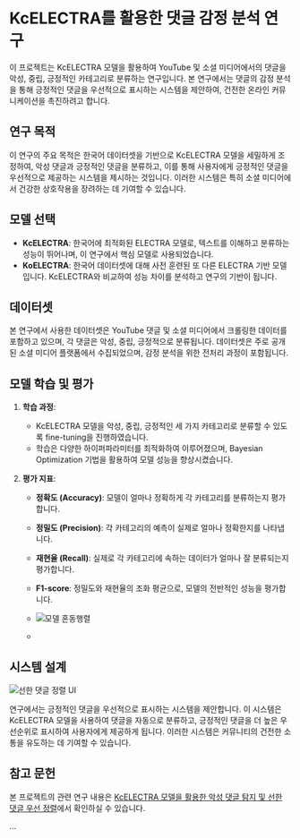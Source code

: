 # KcELECTRA를 활용한 댓글 감정 분석 연구

이 프로젝트는 KcELECTRA 모델을 활용하여 YouTube 및 소셜 미디어에서의 댓글을 악성, 중립, 긍정적인 카테고리로 분류하는 연구입니다. 본 연구에서는 댓글의 감정 분석을 통해 긍정적인 댓글을 우선적으로 표시하는 시스템을 제안하여, 건전한 온라인 커뮤니케이션을 촉진하려고 합니다.

## 연구 목적

이 연구의 주요 목적은 한국어 데이터셋을 기반으로 KcELECTRA 모델을 세밀하게 조정하여, 악성 댓글과 긍정적인 댓글을 분류하고, 이를 통해 사용자에게 긍정적인 댓글을 우선적으로 제공하는 시스템을 제시하는 것입니다. 이러한 시스템은 특히 소셜 미디어에서 건강한 상호작용을 장려하는 데 기여할 수 있습니다.

## 모델 선택

- **KcELECTRA**: 한국어에 최적화된 ELECTRA 모델로, 텍스트를 이해하고 분류하는 성능이 뛰어나며, 이 연구에서 핵심 모델로 사용되었습니다.
- **KoELECTRA**: 한국어 데이터셋에 대해 사전 훈련된 또 다른 ELECTRA 기반 모델입니다. KcELECTRA와 비교하여 성능 차이를 분석하고 연구의 기반이 됩니다.

## 데이터셋

본 연구에서 사용한 데이터셋은 YouTube 댓글 및 소셜 미디어에서 크롤링한 데이터를 포함하고 있으며, 각 댓글은 악성, 중립, 긍정적으로 분류됩니다. 데이터셋은 주로 공개된 소셜 미디어 플랫폼에서 수집되었으며, 감정 분석을 위한 전처리 과정이 포함됩니다.

## 모델 학습 및 평가

1. **학습 과정**:
   - KcELECTRA 모델을 악성, 중립, 긍정적인 세 가지 카테고리로 분류할 수 있도록 fine-tuning을 진행하였습니다.
   - 학습은 다양한 하이퍼파라미터를 최적화하여 이루어졌으며, Bayesian Optimization 기법을 활용하여 모델 성능을 향상시켰습니다.

2. **평가 지표**:
   - **정확도 (Accuracy)**: 모델이 얼마나 정확하게 각 카테고리를 분류하는지 평가합니다.
   - **정밀도 (Precision)**: 각 카테고리의 예측이 실제로 얼마나 정확한지를 나타냅니다.
   - **재현율 (Recall)**: 실제로 각 카테고리에 속하는 데이터가 얼마나 잘 분류되는지 평가합니다.
   - **F1-score**: 정밀도와 재현율의 조화 평균으로, 모델의 전반적인 성능을 평가합니다.
   - ![모델 혼동행렬](https://github.com/user-attachments/assets/2561150d-7a44-4317-b24f-846b09f784ff)

   - 
## 시스템 설계

![선한 댓글 정렬 UI](htps://github.com/user-attachments/assets/3fb7222d-2b88-46d4-ab3d-31b38f85d808)


연구에서는 긍정적인 댓글을 우선적으로 표시하는 시스템을 제안합니다. 이 시스템은 KcELECTRA 모델을 사용하여 댓글을 자동으로 분류하고, 긍정적인 댓글을 더 높은 우선순위로 표시하여 사용자에게 제공하게 됩니다. 이러한 시스템은 커뮤니티의 건전한 소통을 유도하는 데 기여할 수 있습니다.

## 참고 문헌

본 프로젝트의 관련 연구 내용은 [KcELECTRA 모델을 활용한 악성 댓글 탐지 및 선한 댓글 우선 정렬]([https://link_to_your_paper.com](https://github.com/hyunyoungDA/KcELECTRA-fine-tuning/blob/main/KcELECTRA%20%EB%AA%A8%EB%8D%B8%EC%9D%84%20%ED%99%9C%EC%9A%A9%ED%95%9C%20%EC%95%85%EC%84%B1%20%EB%8C%93%EA%B8%80%20%ED%83%90%EC%A7%80%20%EB%B0%8F%20%EC%84%A0%ED%95%9C%20%EB%8C%93%EA%B8%80%20%EC%9A%B0%EC%84%A0%20%EC%A0%95%EB%A0%AC.pdf))에서 확인하실 수 있습니다.

...


